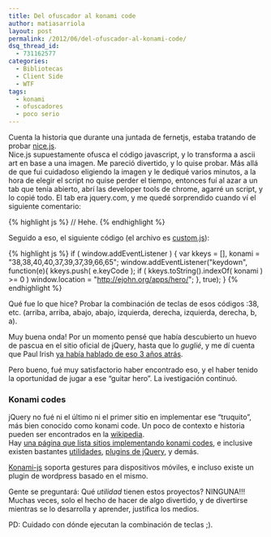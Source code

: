 ```yaml
---
title: Del ofuscador al konami code
author: matiasarriola
layout: post
permalink: /2012/06/del-ofuscador-al-konami-code/
dsq_thread_id:
  - 731162577
categories:
  - Bibliotecas
  - Client Side
  - WTF
tags:
  - konami
  - ofuscadores
  - poco serio
---
```

Cuenta la historia que durante una juntada de fernetjs, estaba tratando de probar <a href="https://github.com/TShadwell/Nice.js" title="nice.js" target="_blank">nice.js</a>.  
Nice.js supuestamente ofusca el código javascript, y lo transforma a ascii art en base a una imagen. Me pareció divertido, y lo quise probar. Más allá de que fui cuidadoso eligiendo la imagen y le dediqué varios minutos, a la hora de elegir el script no quise perder el tiempo, entonces fuí al azar a un tab que tenía abierto, abrí las developer tools de chrome, agarré un script, y lo copié todo. El tab era jquery.com, y me quedé sorprendido cuando ví el siguiente comentario:

{% highlight js %}
// Hehe.
 {% endhighlight %}

Seguido a eso, el siguiente código (el archivo es <a href="http://jquery.com/files/rocker/scripts/custom.js" target="_blank">custom.js</a>):

{% highlight js %}
if ( window.addEventListener ) {
        var kkeys = [], konami = "38,38,40,40,37,39,37,39,66,65";
        window.addEventListener("keydown", function(e){
                kkeys.push( e.keyCode );
                if ( kkeys.toString().indexOf( konami ) &gt;= 0 )
                        window.location = "http://ejohn.org/apps/hero/";
        }, true);
}
 {% endhighlight %}

Qué fue lo que hice? Probar la combinación de teclas de esos códigos :38, etc. (arriba, arriba, abajo, abajo, izquierda, derecha, izquierda, derecha, b, a).

Muy buena onda! Por un momento pensé que había descubierto un huevo de pascua en el sitio oficial de jQuery, hasta que lo *guglié*, y me dí cuenta que Paul Irish <a href="http://paulirish.com/2009/cornify-easter-egg-with-jquery/" title="jQuery easter egg by paul irish" target="_blank">ya había hablado de eso 3 años atrás</a>. 

Pero bueno, fué muy satisfactorio haber encontrado eso, y el haber tenido la oportunidad de jugar a ese &#8220;guitar hero&#8221;. La ivestigación continuó.

### Konami codes

jQuery no fué ni el último ni el primer sitio en implementar ese &#8220;truquito&#8221;, más bien conocido como konami code. Un poco de contexto e historia pueden ser encontrados en la <a href="http://es.wikipedia.org/wiki/C%C3%B3digo_Konami" title="Código konami - wikipedia" target="_blank">wikipedia</a>.  
Hay <a href="http://konamicodesites.com/" title="konamicodesites.com" target="_blank">una página que lista sitios implementando konami codes</a>, e inclusive existen bastantes <a href="http://snaptortoise.com/konami-js/" title="konami-js" target="_blank">utilidades</a>, <a href="https://github.com/davidcoallier/jquery-konami" title="jquery-konami" target="_blank">plugins de jQuery</a>, y demás.

[Konami-js][1] soporta gestures para dispositivos móviles, e incluso existe un plugin de wordpress basado en el mismo. 

Gente se preguntará: Qué *utilidad* tienen estos proyectos? NINGUNA!!!  
Muchas veces, solo el hecho de hacer de algo divertido, y de divertirse mientras se lo desarrolla y aprender, justifica los medios.

PD: Cuidado con dónde ejecutan la combinación de teclas ;).

 [1]: https://github.com/snaptortoise/konami-js "konami-js en github"